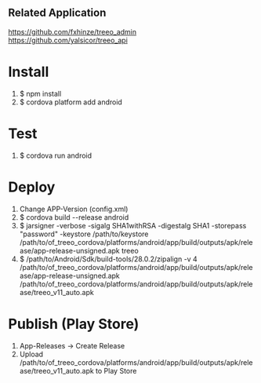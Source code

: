 ## Related Application
https://github.com/fxhinze/treeo_admin  
https://github.com/yalsicor/treeo_api

# Install
1. $ npm install
2. $ cordova platform add android

# Test
1. $ cordova run android

# Deploy
1. Change APP-Version (config.xml)
2. $ cordova build --release android
3. $ jarsigner -verbose -sigalg SHA1withRSA -digestalg SHA1 -storepass "password" -keystore /path/to/keystore /path/to/of_treeo_cordova/platforms/android/app/build/outputs/apk/release/app-release-unsigned.apk treeo
4. $ /path/to/Android/Sdk/build-tools/28.0.2/zipalign -v 4 /path/to/of_treeo_cordova/platforms/android/app/build/outputs/apk/release/app-release-unsigned.apk /path/to/of_treeo_cordova/platforms/android/app/build/outputs/apk/release/treeo_v11_auto.apk

# Publish (Play Store)
1. App-Releases -> Create Release
2. Upload /path/to/of_treeo_cordova/platforms/android/app/build/outputs/apk/release/treeo_v11_auto.apk to Play Store

